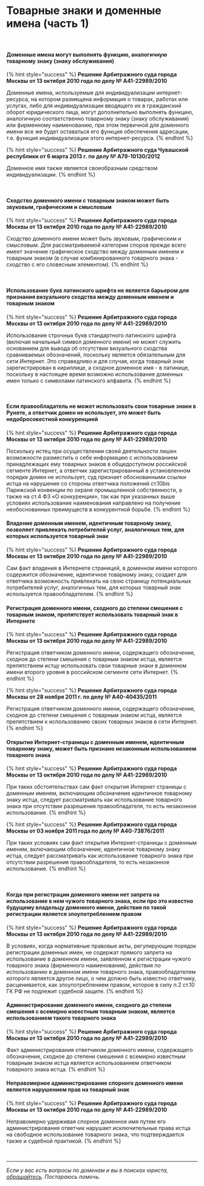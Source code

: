 # Товарные знаки и доменные имена (часть 1)

<br>

#### Доменные имена могут выполнять функцию, аналогичную товарному знаку (знаку обслуживания)
{% hint style="success" %}
**Решение Арбитражного суда города Москвы от 13 октября 2010 года по делу № А41-22989/2010**

Доменные имена, используемые для индивидуализации интернет-ресурса, на котором размещена информация о товарах, 
работах или услугах, либо для индивидуализации вводящего их в гражданский оборот юридического лица, могут 
дополнительно выполнять функцию, аналогичную соответственно товарному знаку (знаку обслуживания) или фирменному 
наименованию, при этом первичной для доменного имени все же будет оставаться его функция обеспечения адресации, 
т.е. функция индивидуализации этого интернет-ресурса.
{% endhint %}

{% hint style="success" %}
**Решение Арбитражного суда Чувашской республики от 6 марта 2013 г. по делу № А79-10130/2012**

Доменное имя также является своеобразным средством индивидуализации.
{% endhint %}

<br>


#### Сходство доменного имени с товарным знаком может быть звуковым, графическим и смысловым
{% hint style="success" %}
**Решение Арбитражного суда города Москвы от 13 октября 2010 года по делу № А41-22989/2010**

Сходство доменного имени может быть звуковым, графическим и смысловым. Для рассматриваемой категории споров 
прежде всего имеет значение графическое сходство между доменным именем и товарным знаком (в случае 
комбинированного товарного знака - сходство с его словесным элементом).
{% endhint %}

<br>

#### Использование букв латинского шрифта не является барьером для признания визуального сходства между доменным именем и товарным знаком
{% hint style="success" %}
**Решение Арбитражного суда города Москвы от 13 октября 2010 года по делу № А41-22989/2010**

Использование строчных букв стандартного латинского шрифта (включая начальный символ доменного имени) не может 
служить основанием для вывода об отсутствии визуального сходства сравниваемых обозначений, поскольку является 
обязательным для сети Интернет. Это справедливо и для случая, когда товарный знак зарегистрирован в кириллице, 
а сходное доменное имя - в латинице, поскольку в настоящее время возможно использование доменных имен только 
с символами латинского алфавита.
{% endhint %}

<br>

#### Если правообладатель не может использовать свои товарные знаки в Рунете, а ответчик домен не использует, это может быть недобросовестной конкуренцией
{% hint style="success" %}
**Решение Арбитражного суда города Москвы от 13 октября 2010 года по делу № А41-22989/2010**

Поскольку истец при осуществлении своей деятельности лишен возможности разместить о себе информацию 
с использованием принадлежащих ему товарных знаков в общедоступном российской сегменте Интернет, а ответчик 
зарегистрированный в установленном порядке домен не использует, суд признает обоснованными ссылки истца на 
нарушение со стороны ответчика положений ст.10bis Парижской конвенции по охране промышленной собственности, 
а также на ст.4 ФЗ «О конкуренции», так как при указанных выше условиях использование наименования направлено 
на получение необоснованных преимуществ в конкурентной борьбе.
{% endhint %}
<br>

#### Владение доменным именем, идентичным товарному знаку, позволяет привлекать потребителей услуг, аналогичных тем, для которых используется товарный знак 
{% hint style="success" %}
**Решение Арбитражного суда города Москвы от 13 октября 2010 года по делу № А41-22989/2010**

Сам факт владения в Интернете страницей, в доменном имени которого содержится обозначение, идентичное товарному 
знаку, создает для ответчика возможность привлекать на свою страницу потенциальных потребителей услуг, аналогичных 
тем, для которых товарный знак используется правообладателем.
{% endhint %}
<br>

#### Регистрация доменного имени, сходного до степени смешения с товарным знаком, препятствует использовать товарный знак в Интернете
{% hint style="success" %}
**Решение Арбитражного суда города Москвы от 13 октября 2010 года по делу № А41-22989/2010**

Регистрация ответчиком доменного имени, содержащего обозначение, сходное до степени смешения с товарным 
знаком истца, является препятствием истцу использовать свои товарные знаки в доменном имени второго уровня 
в российском сегменте сети Интернет.
{% endhint %}

{% hint style="success" %}
**Решение Арбитражного суда города Москвы от 28 ноября 2011 г. по делу № А40-40435/2011**

Регистрация ответчиком доменного имени, содержащего обозначение, сходное до степени смешения с товарным знаком 
истца, является препятствием к использованию своих товарных знаков в сети Интернет.
{% endhint %}
<br>

#### Открытие Интернет-страницы с доменным именем, идентичным товарному знаку, может быть признано незаконным использованием товарного знака

{% hint style="success" %}
**Решение Арбитражного суда города Москвы от 13 октября 2010 года по делу № А41-22989/2010**

При таких обстоятельствах сам факт открытия Интернет страницы с доменным именем, включающим обозначение идентичное 
товарному знаку истца, следует рассматривать как использование товарного знака при отсутствии разрешения 
правообладателя, то есть незаконное использование.
{% endhint %}

{% hint style="success" %}
**Решение Арбитражного суда города Москвы от 03 ноября 2011 года по делу № А40-73876/2011**

При таких условиях сам факт открытия Интернет-страницы с доменным именем, включающим обозначение, идентичное 
товарному знаку истца, следует рассматривать как использование товарного знака при отсутствии разрешения 
правообладателя, то есть 
незаконное использование.
{% endhint %}

<br>

#### Когда при регистрации доменного имени нет запрета на использование в нем чужого товарного знака, если про это известно будущему владельцу доменного имени, действия по такой регистрации является злоупотреблением правом

{% hint style="success" %}
**Решение Арбитражного суда города Москвы от 13 октября 2010 года по делу № А41-22989/2010**

В условиях, когда нормативные правовые акты, регулирующие порядок регистрации доменных имен, не содержат прямого 
запрета на использование в доменном имени, заявленном к регистрации чужого товарного знака (фирменного 
наименования), действия по использованию в доменном имени товарного знака, правообладателем которого является 
другое лицо, о чем должно быть известно ответчику, расценивается, как злоупотреблением правом, которое в силу 
п.2 ст.10 ГК РФ не подлежит судебной защите.
{% endhint %}
<br>

#### Администрирование доменного имени, сходного до степени смешения с всемирно известным товарным знаком, является использованием такого товарного знака

{% hint style="success" %}
**Решение Арбитражного суда города Москвы от 13 октября 2010 года по делу № А41-22989/2010**

Факт администрирования ответчиком доменного имени, содержащего обозначение, сходное до степени смешения с всемирно 
известным товарным знаком истца является использованием ответчиком товарного знака истца.
{% endhint %}
<br>

#### Неправомерное администрирование спорного доменного имени является нарушением прав на товарный знак

{% hint style="success" %}
**Решение Арбитражного суда города Москвы от 13 октября 2010 года по делу № А41-22989/2010**

Неправомерно удерживая спорное доменное имя путем его администрирования ответчик нарушает исключительные права 
истца на свободное использование товарного знака, что подтверждается также и судебной практикой.
{% endhint %}

<br/>

----
*Если у вас есть вопросы по доменам и вы в поисках юриста, [обращайтесь](http://dorotenko.pro/contact/). Постараюсь помочь.* 
